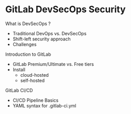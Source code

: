 # GitLab DevSecOps Security


What is DevSecOps ?
 
   - Traditional DevOps vs. DevSecOps
   - Shift-left security approach
   - Challenges

Introduction to GitLab
 
   - GitLab Premium/Ultimate vs. Free tiers
   - Install
       - cloud-hosted
       - self-hosted

GitLab CI/CD

   - CI/CD Pipeline Basics
   - YAML syntax for .gitlab-ci.yml
